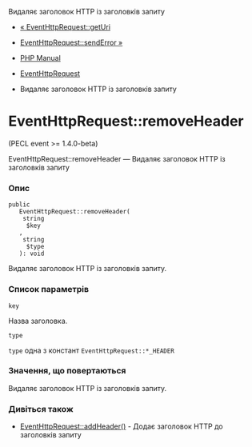 Видаляє заголовок HTTP із заголовків запиту

-   [« EventHttpRequest::getUri](eventhttprequest.geturi.html)
    
-   [EventHttpRequest::sendError »](eventhttprequest.senderror.html)
    
-   [PHP Manual](index.html)
    
-   [EventHttpRequest](class.eventhttprequest.html)
    
-   Видаляє заголовок HTTP із заголовків запиту
    

# EventHttpRequest::removeHeader

(PECL event >= 1.4.0-beta)

EventHttpRequest::removeHeader — Видаляє заголовок HTTP із заголовків запиту

### Опис

```methodsynopsis
public
   EventHttpRequest::removeHeader(
    string
     $key
   , 
    string
     $type
   ): void
```

Видаляє заголовок HTTP із заголовків запиту.

### Список параметрів

`key`

Назва заголовка.

`type`

`type` одна з констант `EventHttpRequest::*_HEADER`

### Значення, що повертаються

Видаляє заголовок HTTP із заголовків запиту.

### Дивіться також

-   [EventHttpRequest::addHeader()](eventhttprequest.addheader.html) - Додає заголовок HTTP до заголовків запиту
